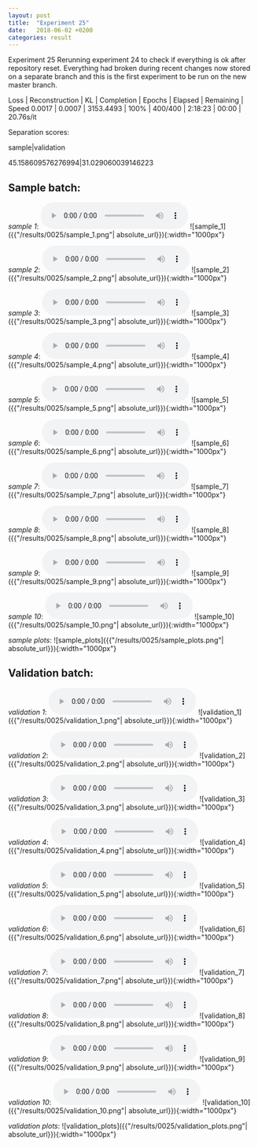 ```yaml
---
layout: post
title:  "Experiment 25"
date:   2018-06-02 +0200
categories: result
---
```

Experiment 25
Rerunning experiment 24 to check if everything is ok after repository reset.
Everything had broken during recent changes now stored on a separate branch and this is the first experiment to be run on the new master branch.

Loss | Reconstruction | KL | Completion | Epochs | Elapsed | Remaining | Speed
0.0017 | 0.0007 | 3153.4493 | 100% | 400/400 | 2:18:23 | 00:00 | 20.76s/it

Separation scores:

sample|validation

45.158609576276994|31.029060039146223

## **Sample batch**:
_sample 1_:
<audio src="/ResultsOverview/results/0025/sample_1.wav" controls preload></audio>
![sample_1]({{"/results/0025/sample_1.png"| absolute_url}}){:width="1000px"}

_sample 2_:
<audio src="/ResultsOverview/results/0025/sample_2.wav" controls preload></audio>
![sample_2]({{"/results/0025/sample_2.png"| absolute_url}}){:width="1000px"}

_sample 3_:
<audio src="/ResultsOverview/results/0025/sample_3.wav" controls preload></audio>
![sample_3]({{"/results/0025/sample_3.png"| absolute_url}}){:width="1000px"}

_sample 4_:
<audio src="/ResultsOverview/results/0025/sample_4.wav" controls preload></audio>
![sample_4]({{"/results/0025/sample_4.png"| absolute_url}}){:width="1000px"}

_sample 5_:
<audio src="/ResultsOverview/results/0025/sample_5.wav" controls preload></audio>
![sample_5]({{"/results/0025/sample_5.png"| absolute_url}}){:width="1000px"}

_sample 6_:
<audio src="/ResultsOverview/results/0025/sample_6.wav" controls preload></audio>
![sample_6]({{"/results/0025/sample_6.png"| absolute_url}}){:width="1000px"}

_sample 7_:
<audio src="/ResultsOverview/results/0025/sample_7.wav" controls preload></audio>
![sample_7]({{"/results/0025/sample_7.png"| absolute_url}}){:width="1000px"}

_sample 8_:
<audio src="/ResultsOverview/results/0025/sample_8.wav" controls preload></audio>
![sample_8]({{"/results/0025/sample_8.png"| absolute_url}}){:width="1000px"}

_sample 9_:
<audio src="/ResultsOverview/results/0025/sample_9.wav" controls preload></audio>
![sample_9]({{"/results/0025/sample_9.png"| absolute_url}}){:width="1000px"}

_sample 10_:
<audio src="/ResultsOverview/results/0025/sample_10.wav" controls preload></audio>
![sample_10]({{"/results/0025/sample_10.png"| absolute_url}}){:width="1000px"}

_sample plots_:
![sample_plots]({{"/results/0025/sample_plots.png"| absolute_url}}){:width="1000px"}

## **Validation batch**:
_validation 1_:
<audio src="/ResultsOverview/results/0025/validation_1.wav" controls preload></audio>
![validation_1]({{"/results/0025/validation_1.png"| absolute_url}}){:width="1000px"}

_validation 2_:
<audio src="/ResultsOverview/results/0025/validation_2.wav" controls preload></audio>
![validation_2]({{"/results/0025/validation_2.png"| absolute_url}}){:width="1000px"}

_validation 3_:
<audio src="/ResultsOverview/results/0025/validation_3.wav" controls preload></audio>
![validation_3]({{"/results/0025/validation_3.png"| absolute_url}}){:width="1000px"}

_validation 4_:
<audio src="/ResultsOverview/results/0025/validation_4.wav" controls preload></audio>
![validation_4]({{"/results/0025/validation_4.png"| absolute_url}}){:width="1000px"}

_validation 5_:
<audio src="/ResultsOverview/results/0025/validation_5.wav" controls preload></audio>
![validation_5]({{"/results/0025/validation_5.png"| absolute_url}}){:width="1000px"}

_validation 6_:
<audio src="/ResultsOverview/results/0025/validation_6.wav" controls preload></audio>
![validation_6]({{"/results/0025/validation_6.png"| absolute_url}}){:width="1000px"}

_validation 7_:
<audio src="/ResultsOverview/results/0025/validation_7.wav" controls preload></audio>
![validation_7]({{"/results/0025/validation_7.png"| absolute_url}}){:width="1000px"}

_validation 8_:
<audio src="/ResultsOverview/results/0025/validation_8.wav" controls preload></audio>
![validation_8]({{"/results/0025/validation_8.png"| absolute_url}}){:width="1000px"}

_validation 9_:
<audio src="/ResultsOverview/results/0025/validation_9.wav" controls preload></audio>
![validation_9]({{"/results/0025/validation_9.png"| absolute_url}}){:width="1000px"}

_validation 10_:
<audio src="/ResultsOverview/results/0025/validation_10.wav" controls preload></audio>
![validation_10]({{"/results/0025/validation_10.png"| absolute_url}}){:width="1000px"}

_validation plots_:
![validation_plots]({{"/results/0025/validation_plots.png"| absolute_url}}){:width="1000px"}
